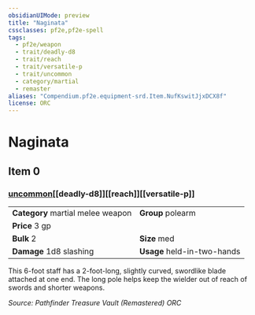 ```yaml
---
obsidianUIMode: preview
title: "Naginata"
cssclasses: pf2e,pf2e-spell
tags:
  - pf2e/weapon
  - trait/deadly-d8
  - trait/reach
  - trait/versatile-p
  - trait/uncommon
  - category/martial
  - remaster
aliases: "Compendium.pf2e.equipment-srd.Item.NufKswitJjxDCX8f"
license: ORC
---
```

# Naginata
## Item 0
### [uncommon](uncommon "Uncommon Rarity Trait")[[deadly-d8]][[reach]][[versatile-p]]

|  |  |
| -- | -- |
| **Category** martial melee weapon | **Group** polearm |
| **Price** 3 gp |  |
| **Bulk** 2 | **Size** med |
| **Damage** 1d8 slashing  | **Usage** held-in-two-hands |



This 6-foot staff has a 2-foot-long, slightly curved, swordlike blade attached at one end. The long pole helps keep the wielder out of reach of swords and shorter weapons.

*Source: Pathfinder Treasure Vault (Remastered)*
*ORC*